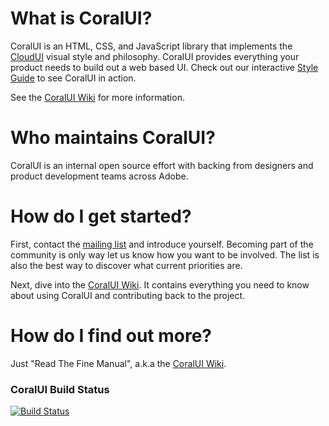 # What is CoralUI? 
CoralUI is an HTML, CSS, and JavaScript library that implements the [CloudUI][0] visual style and philosophy. CoralUI provides everything your product needs to build out a web based UI.  Check out our interactive [Style Guide][1] to see CoralUI in action.  

See the [CoralUI Wiki][3] for more information.

# Who maintains CoralUI?
CoralUI is an internal open source effort with backing from designers and product development teams across Adobe.   

# How do I get started?
First, contact the [mailing list][2] and introduce yourself.  Becoming part of the community is only way let us know how you want to be involved.  The list is also the best way to discover what current priorities are. 

Next, dive into the [CoralUI Wiki][3].  It contains everything you need to know about using CoralUI and contributing back to the project.

# How do I find out more?
Just "Read The Fine Manual", a.k.a the [CoralUI Wiki][3].  

### CoralUI Build Status   
[![Build Status](http://xdbuild.corp.adobe.com:8080/buildStatus/icon?job=Projects-Master)](http://xdbuild.corp.adobe.com:8080/job/Projects-Master/)

[0]: http://blogs.corp.adobe.com/xdcloudui
[1]: https://git.corp.adobe.com/pages/Coral/CoralUI/
[2]: mailto:CoralUI@adobe.com
[3]: https://git.corp.adobe.com/Coral/CoralUI/wiki/Home
